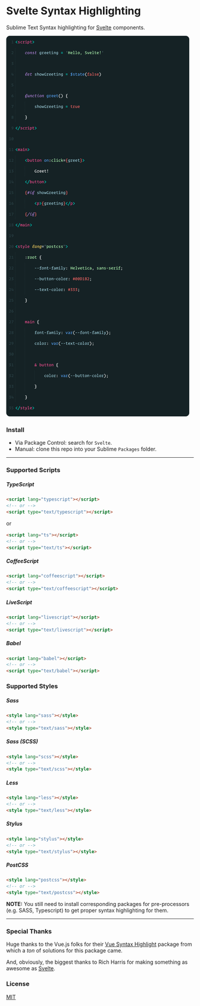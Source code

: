 # Svelte Syntax Highlighting

Sublime Text Syntax highlighting for [Svelte](https://svelte.dev/) components.

<img src="media/hello-world.png">

### Install

- Via Package Control: search for `Svelte`.
- Manual: clone this repo into your Sublime `Packages` folder.

---

### Supported Scripts

##### TypeScript

```html
<script lang="typescript"></script>
<!-- or -->
<script type="text/typescript"></script>
```

or

```html
<script lang="ts"></script>
<!-- or -->
<script type="text/ts"></script>
```

##### CoffeeScript

```html
<script lang="coffeescript"></script>
<!-- or -->
<script type="text/coffeescript"></script>
```

##### LiveScript

```html
<script lang="livescript"></script>
<!-- or -->
<script type="text/livescript"></script>
```

##### Babel

```html
<script lang="babel"></script>
<!-- or -->
<script type="text/babel"></script>
```

### Supported Styles

##### Sass

```html
<style lang="sass"></style>
<!-- or -->
<style type="text/sass"></style>
```

##### Sass (SCSS)

```html
<style lang="scss"></style>
<!-- or -->
<style type="text/scss"></style>
```

##### Less

```html
<style lang="less"></style>
<!-- or -->
<style type="text/less"></style>
```

##### Stylus

```html
<style lang="stylus"></style>
<!-- or -->
<style type="text/stylus"></style>
```

##### PostCSS

```html
<style lang="postcss"></style>
<!-- or -->
<style type="text/postcss"></style>
```

**NOTE:** You still need to install corresponding packages for pre-processors (e.g. SASS, Typescript) to get proper syntax highlighting for them.

---

### Special Thanks

Huge thanks to the Vue.js folks for their [Vue Syntax Highlight](https://github.com/vuejs/vue-syntax-highlight/) package from which a _ton_ of solutions for this package came.

And, obviously, the biggest thanks to Rich Harris for making something as awesome as [Svelte](https://svelte.dev/).

### License

[MIT](http://opensource.org/licenses/MIT)

